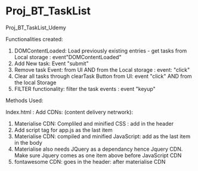 # Proj_BT_TaskList
Proj_BT_TaskList_Udemy


Functionalities created:

1)  DOMContentLoaded: Load previously existing entries - get tasks from Local storage : event"DOMContentLoaded"
2)  Add New task: Event "submit"
3)  Remove task Event: from UI AND from the Local storage : event: "click" 
4)  Clear all tasks through clearTask Button from UI: event "click" AND from the local Storage
5)  FILTER functionality: filter the task events : event "keyup"

Methods Used: 

Index.html : 
Add CDNs: (content delivery netrwork):
1)	Materialise CDN: Compliled and minified CSS :  add in the header
2)	Add script tag for app.js as the last item
3)	Materialise CDN: compiled and minified JavaScript: add as the last item in the body
4)	Materialise also needs JQuery as a dependancy hence Jquery CDN. Make sure Jquery comes as one item above before JavaScript 	CDN
5)	fontawesome CDN: goes in the header: after materialise CDN
